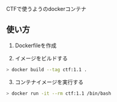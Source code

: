 CTFで使うようのdockerコンテナ

## 使い方

1. Dockerfileを作成

2. イメージをビルドする

```bash
> docker build --tag ctf:1.1 .
```

3. コンテナイメージを実行する

```bash
> docker run -it --rm ctf:1.1 /bin/bash
```
